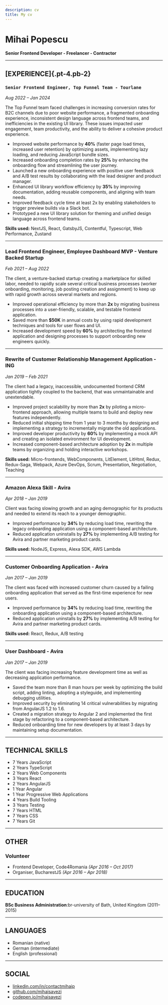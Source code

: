 ```yaml
---
description: cv
title: My cv
---
```


# Mihai Popescu

**Senior Frontend Developer - Freelancer - Contractor**

---

## [EXPERIENCE]{.pt-4.pb-2}

### `Senior Frontend Engineer, Top Funnel Team - Tourlane`

*Aug 2022 – Jan 2024*

The Top Funnel team faced challenges in increasing conversion rates for B2C channels due to poor website performance, a fragmented onboarding experience, inconsistent design language across frontend teams, and inefficiencies in the existing UI library. These issues impacted user engagement, team productivity, and the ability to deliver a cohesive product experience.

- Improved website performance by **40%** (faster page load times, increased user retention) by optimizing assets, implementing lazy loading, and reducing JavaScript bundle sizes.
- Increased onboarding completion rates by **25%** by enhancing the onboarding flow and streamlining the user journey.
- Launched a new onboarding experience with positive user feedback and A/B test results by collaborating with the lead designer and product manager.
- Enhanced UI library workflow efficiency by **35%** by improving documentation, adding reusable components, and aligning with team needs.
- Improved feedback cycle time at least 2x by enabling stakeholders to trigger preview builds via a Slack bot.
- Prototyped a new UI library solution for theming and unified design language across frontend teams.

**Skills used:** NextJS, React, GatsbyJS, Contentful, Typescript, Web Performance, Zustand

---

### Lead Frontend Engineer, Employee Dashboard MVP - Venture Backed Startup

*Feb 2021 – Aug 2022*

The client, a venture-backed startup creating a marketplace for skilled labor, needed to rapidly scale several critical business processes (worker onboarding, monitoring, job posting creation and assignment) to keep up with rapid growth across several markets and regions.

- Improved operational efficiency by more than **2x** by migrating business processes into a user-friendly, scalable, and testable frontend application.
- Saved more than **$50K** in annual costs by using rapid development techniques and tools for user flows and UI.
- Increased development speed by **60%** by architecting the frontend application and designing processes to support onboarding new engineers quickly.

---

### Rewrite of Customer Relationship Management Application - ING

*Jan 2019 – Feb 2021*

The client had a legacy, inaccessible, undocumented frontend CRM application tightly coupled to the backend, that was unmaintainable and unextendable.

- Improved project scalability by more than **2x** by piloting a micro-frontend approach, allowing multiple teams to build and deploy new features independently.
- Reduced initial shipping time from 1 year to 3 months by designing and implementing a strategy to incrementally migrate the old applications.
- Improved developer productivity by **60%** by implementing a mock API and creating an isolated environment for UI development.
- Increased component-based architecture adoption by **2x** in multiple teams by organizing and holding interactive workshops.

**Skills used:** Micro-frontends, WebComponents, LitElement, LitHtml, Redux, Redux-Saga, Webpack, Azure DevOps, Scrum, Presentation, Negotiation, Teaching

---

### Amazon Alexa Skill - Avira

*Apr 2018 – Jan 2019*

Client was facing slowing growth and an aging demographic for its products and needed to extend its reach to a younger demographic.

- Improved performance by **34%** by reducing load time, rewriting the legacy onboarding application using a component-based architecture.
- Reduced application uninstalls by **27%** by implementing A/B testing for Avira and partner marketing product cards.

**Skills used:** NodeJS, Express, Alexa SDK, AWS Lambda

---

### Customer Onboarding Application - Avira

*Jan 2017 – Jan 2019*

The client was faced with increased customer churn caused by a failing onboarding application that served as the first-time experience for new users.

- Improved performance by **34%** by reducing load time, rewriting the onboarding application using a component-based architecture.
- Reduced application uninstalls by **27%** by implementing A/B testing for Avira and partner marketing product cards.

**Skills used:** React, Redux, A/B testing

---

### User Dashboard - Avira

*Jan 2017 – Jan 2019*

The client was facing increasing feature development time as well as decreasing application performance.

- Saved the team more than 8 man hours per week by optimizing the build script, adding linting, adopting a styleguide, and implementing debugging utilities.
- Improved security by eliminating 14 critical vulnerabilities by migrating from AngularJS 1.2 to 1.6.
- Created a migration strategy to Angular 2 and implemented the first stage by refactoring to a component-based architecture.
- Reduced onboarding time for new developers by at least 3 days by maintaining setup documentation.

---

## TECHNICAL SKILLS

- 7 Years JavaScript
- 2 Years TypeScript
- 2 Years Web Components
- 3 Years React
- 2 Years AngularJS
- 1 Year Angular
- 1 Year Progressive Web Applications
- 4 Years Build Tooling
- 3 Years Testing
- 7 Years HTML
- 7 Years CSS
- 7 Years Git

---

## OTHER

### Volunteer

- Frontend Developer, Code4Romania *(Apr 2016 – Oct 2017)*
- Organiser, BucharestJS *(Apr 2016 – Apr 2018)*

---

## EDUCATION

**BSc Business Administration**:br-university of Bath, United Kingdom (2011–2015)

---

## LANGUAGES

- Romanian (native)
- German (intermediate)
- English (professional)

---

## SOCIAL

- [linkedin.com/in/contactmihaip](https://linkedin.com/in/contactmihaip)
- [github.com/mihaisavezi](https://github.com/mihaisavezi)
- [codepen.io/mihaisavezi](https://codepen.io/mihaisavezi)
